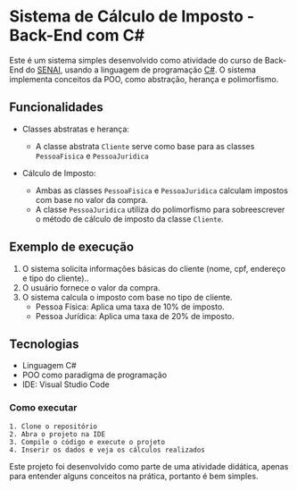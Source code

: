 
# Sistema de Cálculo de Imposto - Back-End com C#

Este é um sistema simples desenvolvido como atividade do curso de Back-End do [SENAI](https://www.fiepb.com.br/senai), usando a linguagem de programação [C#](https://learn.microsoft.com/pt-br/dotnet/csharp/). O sistema implementa conceitos da POO, como abstração, herança e polimorfismo.

## Funcionalidades
- Classes abstratas e herança:
    - A classe abstrata `Cliente` serve como base para as classes `PessoaFisica` e `PessoaJuridica`

- Cálculo de Imposto:
    - Ambas as classes `PessoaFisica` e `PessoaJuridica` calculam impostos com base no valor da compra.
    - A classe `PessoaJuridica` utiliza do polimorfismo para sobreescrever o método de cálculo de imposto da classe `Cliente`.

## Exemplo de execução
 1. O sistema solicita informações básicas do cliente (nome, cpf, endereço e tipo do cliente)..
 2. O usuário fornece o valor da compra.
 3. O sistema calcula o imposto com base no tipo de cliente.
    - Pessoa Física: Aplica uma taxa de 10% de imposto.
    - Pessoa Jurídica: Aplica uma taxa de 20% de imposto.

## Tecnologias
- Linguagem C#
- POO como paradigma de programação
- IDE: Visual Studio Code

### Como executar
    1. Clone o repositório
    2. Abra o projeto na IDE
    3. Compile o código e execute o projeto
    4. Inserir os dados e veja os cálculos realizados


Este projeto foi desenvolvido como parte de uma atividade didática, apenas para entender alguns conceitos na prática, portanto é bem simples. 
